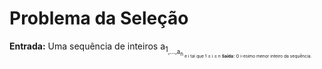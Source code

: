 # Problema da Seleção

**Entrada:** Uma sequência de inteiros a<sub>1<sub>,...,a<sub>n<sub> e i tal que 1 ≤ i ≤ n
**Saída:** O i-esimo menor inteiro da sequência.
